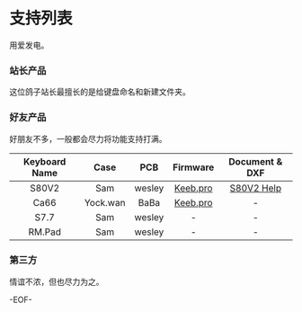 # 支持列表

用爱发电。

### 站长产品

这位鸽子站长最擅长的是给键盘命名和新建文件夹。

### 好友产品

好朋友不多，一般都会尽力将功能支持打满。

| Keyboard Name |   Case   |  PCB   |                       Firmware                        |       Document & DXF       |
| :-----------: | :------: | :----: | :---------------------------------------------------: | :------------------------: |
|     S80V2     |   Sam    | wesley | [Keeb.pro](https://github.com/KeebProStudio/firmware) | [S80V2 Help](/kb/s80v2.md) |
|     Ca66      | Yock.wan |  BaBa  | [Keeb.pro](https://github.com/KeebProStudio/firmware) |             -              |
|     S7.7      |   Sam    | wesley |                           -                           |             -              |
|    RM.Pad     |   Sam    | wesley |                           -                           |             -              |

### 第三方

情谊不浓，但也尽力为之。

-EOF-
